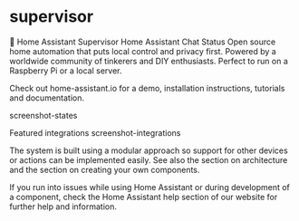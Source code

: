 # supervisor
:house_with_garden: Home Assistant Supervisor
Home Assistant Chat Status
Open source home automation that puts local control and privacy first. Powered by a worldwide community of tinkerers and DIY enthusiasts. Perfect to run on a Raspberry Pi or a local server.

Check out home-assistant.io for a demo, installation instructions, tutorials and documentation.

screenshot-states

Featured integrations
screenshot-integrations

The system is built using a modular approach so support for other devices or actions can be implemented easily. See also the section on architecture and the section on creating your own components.

If you run into issues while using Home Assistant or during development of a component, check the Home Assistant help section of our website for further help and information.
